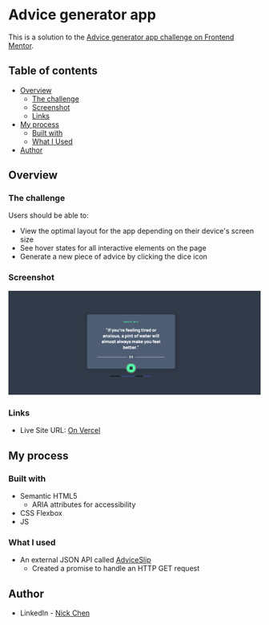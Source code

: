 # Advice generator app

This is a solution to the [Advice generator app challenge on Frontend Mentor](https://www.frontendmentor.io/challenges/advice-generator-app-QdUG-13db).

## Table of contents

- [Overview](#overview)
  - [The challenge](#the-challenge)
  - [Screenshot](#screenshot)
  - [Links](#links)
- [My process](#my-process)
  - [Built with](#built-with)
  - [What I Used](#what-i-used)
- [Author](#author)


## Overview

### The challenge

Users should be able to:

- View the optimal layout for the app depending on their device's screen size
- See hover states for all interactive elements on the page
- Generate a new piece of advice by clicking the dice icon

### Screenshot

![img.png](img.png)

### Links

- Live Site URL: [On Vercel](https://advice-generator-nxt2c9xfi-nickc64s-projects.vercel.app/)

## My process

### Built with

- Semantic HTML5
  - ARIA attributes for accessibility
- CSS Flexbox
- JS


### What I used

- An external JSON API called [AdviceSlip](https://api.adviceslip.com/)
  - Created a promise to handle an HTTP GET request


## Author
- LinkedIn - [Nick Chen](https://www.linkedin.com/in/nick-chen-7a414b1b0/)
